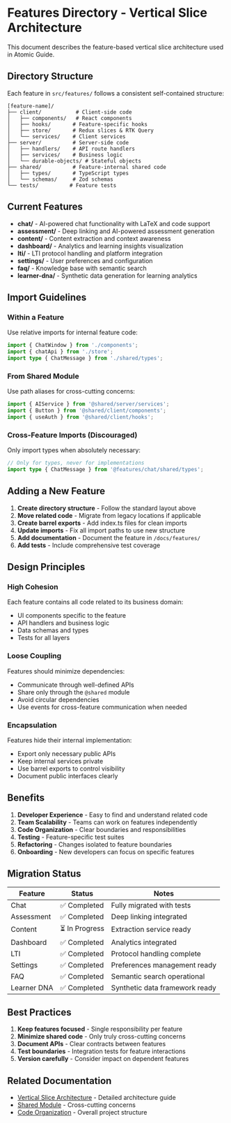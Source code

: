 # Features Directory - Vertical Slice Architecture

This document describes the feature-based vertical slice architecture used in Atomic Guide.

## Directory Structure

Each feature in `src/features/` follows a consistent self-contained structure:

```
[feature-name]/
├── client/           # Client-side code
│   ├── components/   # React components
│   ├── hooks/       # Feature-specific hooks
│   ├── store/       # Redux slices & RTK Query
│   └── services/    # Client services
├── server/          # Server-side code
│   ├── handlers/    # API route handlers
│   ├── services/    # Business logic
│   └── durable-objects/ # Stateful objects
├── shared/          # Feature-internal shared code
│   ├── types/       # TypeScript types
│   └── schemas/     # Zod schemas
└── tests/          # Feature tests
```

## Current Features

- **chat/** - AI-powered chat functionality with LaTeX and code support
- **assessment/** - Deep linking and AI-powered assessment generation
- **content/** - Content extraction and context awareness
- **dashboard/** - Analytics and learning insights visualization
- **lti/** - LTI protocol handling and platform integration
- **settings/** - User preferences and configuration
- **faq/** - Knowledge base with semantic search
- **learner-dna/** - Synthetic data generation for learning analytics

## Import Guidelines

### Within a Feature

Use relative imports for internal feature code:

```typescript
import { ChatWindow } from './components';
import { chatApi } from './store';
import type { ChatMessage } from './shared/types';
```

### From Shared Module

Use path aliases for cross-cutting concerns:

```typescript
import { AIService } from '@shared/server/services';
import { Button } from '@shared/client/components';
import { useAuth } from '@shared/client/hooks';
```

### Cross-Feature Imports (Discouraged)

Only import types when absolutely necessary:

```typescript
// Only for types, never for implementations
import type { ChatMessage } from '@features/chat/shared/types';
```

## Adding a New Feature

1. **Create directory structure** - Follow the standard layout above
2. **Move related code** - Migrate from legacy locations if applicable
3. **Create barrel exports** - Add index.ts files for clean imports
4. **Update imports** - Fix all import paths to use new structure
5. **Add documentation** - Document the feature in `/docs/features/`
6. **Add tests** - Include comprehensive test coverage

## Design Principles

### High Cohesion

Each feature contains all code related to its business domain:
- UI components specific to the feature
- API handlers and business logic
- Data schemas and types
- Tests for all layers

### Loose Coupling

Features should minimize dependencies:
- Communicate through well-defined APIs
- Share only through the `@shared` module
- Avoid circular dependencies
- Use events for cross-feature communication when needed

### Encapsulation

Features hide their internal implementation:
- Export only necessary public APIs
- Keep internal services private
- Use barrel exports to control visibility
- Document public interfaces clearly

## Benefits

1. **Developer Experience** - Easy to find and understand related code
2. **Team Scalability** - Teams can work on features independently
3. **Code Organization** - Clear boundaries and responsibilities
4. **Testing** - Feature-specific test suites
5. **Refactoring** - Changes isolated to feature boundaries
6. **Onboarding** - New developers can focus on specific features

## Migration Status

| Feature | Status | Notes |
|---------|--------|-------|
| Chat | ✅ Completed | Fully migrated with tests |
| Assessment | ✅ Completed | Deep linking integrated |
| Content | ⏳ In Progress | Extraction service ready |
| Dashboard | ✅ Completed | Analytics integrated |
| LTI | ✅ Completed | Protocol handling complete |
| Settings | ✅ Completed | Preferences management ready |
| FAQ | ✅ Completed | Semantic search operational |
| Learner DNA | ✅ Completed | Synthetic data framework ready |

## Best Practices

1. **Keep features focused** - Single responsibility per feature
2. **Minimize shared code** - Only truly cross-cutting concerns
3. **Document APIs** - Clear contracts between features
4. **Test boundaries** - Integration tests for feature interactions
5. **Version carefully** - Consider impact on dependent features

## Related Documentation

- [Vertical Slice Architecture](./vertical-slice-refactoring.md) - Detailed architecture guide
- [Shared Module](./shared-module.md) - Cross-cutting concerns
- [Code Organization](./1-code-organization.md) - Overall project structure